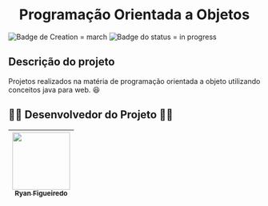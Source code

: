 <h1 align="center">Programação Orientada a Objetos</h1>

![Badge de Creation = march](https://img.shields.io/badge/criação-março-blue?style=for-the-badge) ![Badge do status = in progress](https://img.shields.io/badge/STATUS-Finalizado-green?style=for-the-badge)

## Descrição do projeto

Projetos realizados na matéria de programação orientada a objeto utilizando conceitos java para web. :satisfied:

## 🧑‍💻 Desenvolvedor do Projeto 🧑‍💻 

| [<img src="https://avatars.githubusercontent.com/u/65906633?v=4" width=115><br><sub>Ryan Figueiredo</sub>](https://github.com/zDay?Coder)
| :---:
